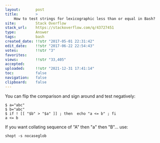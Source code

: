 ```yaml
---
layout:       post
title:        >
    How to test strings for lexicographic less than or equal in Bash?
site:         Stack Overflow
stack_url:    https://stackoverflow.com/q/43727451
type:         Answer
tags:         bash
created_date: !!str "2017-05-01 22:31:42"
edit_date:    !!str "2017-06-22 22:54:43"
votes:        !!str "3"
favorites:    
views:        !!str "33,405"
accepted:     
uploaded:     !!str "2021-12-31 17:41:14"
toc:          false
navigation:   false
clipboard:    false
---
```


You can flip the comparison and sign around and test negatively:

``` 
$ a="abc"
$ b="abc"
$ if ! [[ "$b" > "$a" ]] ; then  echo "a <= b" ; fi
a <= b

```

If you want collating sequence of "A" then "a" then "B"... use:

``` 
shopt -s nocaseglob

```
